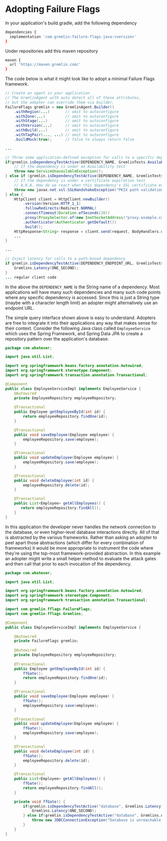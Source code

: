 # Adopting Failure Flags

In your application's build.gradle, add the following dependency

```bash
dependencies {
  implementation 'com.gremlin:failure-flags-java:<version>'
}
```

Under repositories add this maven repository

```bash
maven {
  url 'https://maven.gremlin.com/'
}
```

The code below is what it might look like to adopt a minimal Failure Flags framework.

```java
// Create an agent in your application
// The GremlinAgent with auto detect all of these attributes, 
// but the adopter can override them via builder.
FailureFlags gremlin = new GremlinAgent.Builder()
    .withRegion(...)       // omit to autoconfigure
    .withZone(...)         // omit to autoconfigure
    .withStage(...)        // omit to autoconfigure
    .withVersion(...)      // omit to autoconfigure
    .withBuild(...)        // omit to autoconfigure
    .withTagPair(..., ...) // omit to autoconfigure
    .buildMock(true);      // false to always return false 

...

// Throw some application-defined exception for calls to a specific dependency
if(gremlin.isDependencyTestActive(DEPENDENCY_NAME, GremlinTests.Availability)) {
    // If the dependency is under an Availability test
    throw new ServiceUnavailableException();
} else if (gremlin.isDependencyTestActive(DEPENDENCY_NAME, GremlinTests.ExpiredCertificate) {
    // If the dependency is under a certificate expiration test
    // A.K.A. How do we react when this dependency's SSL certificate expires?
    throw new javax.net.ssl.SSLHandshakeException("PKIX path validation failed: java.security.cert.CertPathValidatorException: validity check failed");
} else {
    HttpClient client = HttpClient.newBuilder()
        .version(Version.HTTP_1_1)
        .followRedirects(Redirect.NORMAL)
        .connectTimeout(Duration.ofSeconds(20))
        .proxy(ProxySelector.of(new InetSocketAddress("proxy.example.com", 80)))
        .authenticator(Authenticator.getDefault())
        .build();
    HttpResponse<String> response = client.send(request, BodyHandlers.ofString());
    ...
}

...

// Inject latency for calls to a path-based dependency
if gremlin.isDependencyTestActive(DEPENDENCY_ENDPOINT_URL, GremlinTests.Latency) {
    Gremlins.Latency(ONE_SECOND);
}
... regular client code

```

In the above the `DEPENDENCY_NAME` is the String name of a dependency. Most applications will have many such dependencies and many such code points where any specific dependency is accessed. Since this is just a String type (maybe with a character length limit) an adopter might alternatively use an endpoint URL.

The simple query interface shown above is easy to understand. Adopters are free to integrate it into their applications any way that makes sense for their context. Consider the following Java class called `EmployeeService` which uses the Spring Framework, and Spring Data JPA to create a repository pattern over the application's database.

```java
package com.whatever;

import java.util.List;

import org.springframework.beans.factory.annotation.Autowired;
import org.springframework.stereotype.Component;
import org.springframework.transaction.annotation.Transactional;

@Component
public class EmployeeServiceImpl implements EmployeeService {
    @Autowired
    private EmployeeRepository employeeRepository;
    
    @Transactional
    public Employee getEmployeeById(int id) {
        return employeeRepository.findOne(id);
    }

    @Transactional
    public void saveEmployee(Employee employee) {
        employeeRepository.save(employee);
    }

    @Transactional
    public void updateEmployee(Employee employee) {
        employeeRepository.save(employee);       
    }

    @Transactional
    public void deleteEmployee(int id) {
        employeeRepository.delete(id);
    }

    @Transactional
    public List<Employee> getAllEmployees() {
       return employeeRepository.findAll();
    }
}
```

In this application the developer never handles the network connection to the database, or even higher-level database interactions directly. All of that is abstracted by the various frameworks. Rather than asking an adopter to peel apart those abstractions (which differ for every combination of frameworks) it would be more appropriate to instrument the code where they're using the top-most framework-provided abstraction. In this example an adopter might write a small helper method to evaluate the attack gates and then call that prior to each invocation of the dependency.

```java
package com.whatever;

import java.util.List;

import org.springframework.beans.factory.annotation.Autowired;
import org.springframework.stereotype.Component;
import org.springframework.transaction.annotation.Transactional;

import com.gremlin.fflags.FailureFlags;
import com.gremlin.fflags.Gremlins;

@Component
public class EmployeeServiceImpl implements EmployeeService {

    @Autowired
    private FailureFlags gremlin;
    
    @Autowired
    private EmployeeRepository employeeRepository;
    
    @Transactional
    public Employee getEmployeeById(int id) {
        ffGate();
        return employeeRepository.findOne(id);
    }

    @Transactional
    public void saveEmployee(Employee employee) {
        ffGate();
        employeeRepository.save(employee);
    }

    @Transactional
    public void updateEmployee(Employee employee) {
        ffGate();
        employeeRepository.save(employee);       
    }

    @Transactional
    public void deleteEmployee(int id) {
        ffGate();
        employeeRepository.delete(id);
    }

    @Transactional
    public List<Employee> getAllEmployees() {
        ffGate();
        return employeeRepository.findAll();
    }

    private void ffGate() {
        if(gremlin.isDependencyTestActive("database", Gremlins.Latency)) {
            Gremlins.Latency(ONE_SECOND);
        } else if(gremlin.isDependencyTestActive("database", Gremlins.Availability)) {
            throw new JDBCConnectionException("Database is unreachable.");
        }
    }
}
```

